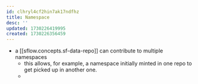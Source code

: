 ```yaml
---
id: clhryl4cf2hin7ak17ndfhz
title: Namespace
desc: ''
updated: 1730226419995
created: 1730226356459
---
```


- a [[sflow.concepts.sf-data-repo]] can contribute to multiple namespaces
  - this allows, for example, a namespace initially minted in one repo to get picked up in another one.
  - 